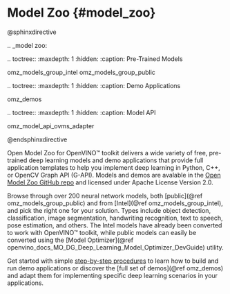 # Model Zoo {#model_zoo}


@sphinxdirective

.. _model zoo:

.. toctree::
   :maxdepth: 1
   :hidden:
   :caption: Pre-Trained Models
   
   omz_models_group_intel
   omz_models_group_public

.. toctree::
   :maxdepth: 1
   :hidden:
   :caption: Demo Applications

   omz_demos

.. toctree::
   :maxdepth: 1
   :hidden:
   :caption: Model API

   omz_model_api_ovms_adapter

   
@endsphinxdirective

Open Model Zoo for OpenVINO™ toolkit delivers a wide variety of free, pre-trained deep learning models and demo applications that provide full application templates to help you implement deep learning in Python, C++, or OpenCV Graph API (G-API). Models and demos are avalable in the [Open Model Zoo GitHub repo](https://github.com/openvinotoolkit/open_model_zoo) and licensed under Apache License Version 2.0. 

Browse through over 200 neural network models, both [public](@ref omz_models_group_public) and from [Intel](@ref omz_models_group_intel), and pick the right one for your solution. Types include object detection, classification, image segmentation, handwriting recognition, text to speech, pose estimation, and others. The Intel models have already been converted to work with OpenVINO™ toolkit, while public models can easily be converted using the [Model Optimizer](@ref openvino_docs_MO_DG_Deep_Learning_Model_Optimizer_DevGuide) utility.

Get started with simple [step-by-step procedures](get_started/get_started_demos.md) to learn how to build and run demo applications or discover the [full set of demos](@ref omz_demos) and adapt them for implementing specific deep learning scenarios in your applications.